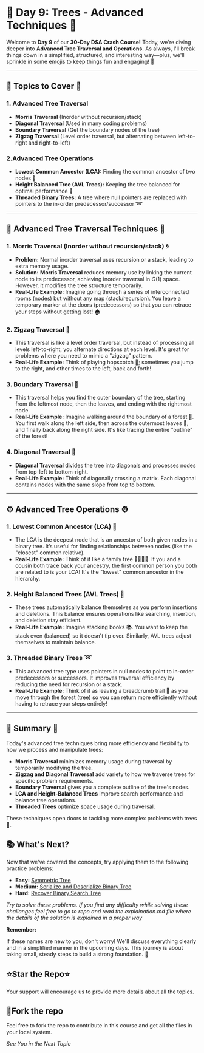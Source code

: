 # 🌳 Day 9: Trees - Advanced Techniques 🌳
Welcome to **Day 9** of our **30-Day DSA Crash Course!** Today, we're diving deeper into **Advanced Tree Traversal and Operations**. As always, I'll break things down in a simplified, structured, and interesting way—plus, we'll sprinkle in some emojis to keep things fun and engaging! 🎉

<hr>

## 🌟 Topics to Cover 🌟
### 1. Advanced Tree Traversal
- **Morris Traversal** (Inorder without recursion/stack)
- **Diagonal Traversal** (Used in many coding problems)
- **Boundary Traversal** (Get the boundary nodes of the tree)
- **Zigzag Traversal** (Level order traversal, but alternating between left-to-right and right-to-left)
### 2.Advanced Tree Operations
- **Lowest Common Ancestor (LCA):** Finding the common ancestor of two nodes 📍
- **Height Balanced Tree (AVL Trees):** Keeping the tree balanced for optimal performance 🌲
- **Threaded Binary Trees:** A tree where null pointers are replaced with pointers to the in-order predecessor/successor ➿

<hr>

## 📜 Advanced Tree Traversal Techniques 📜

### 1. Morris Traversal (Inorder without recursion/stack) 🌀

- **Problem:** Normal inorder traversal uses recursion or a stack, leading to extra memory usage.
- **Solution:** **Morris Traversal** reduces memory use by linking the current node to its predecessor, achieving inorder traversal in $O(1)$ space. However, it modifies the tree structure temporarily.
- **Real-Life Example:** Imagine going through a series of interconnected rooms (nodes) but without any map (stack/recursion). You leave a temporary marker at the doors (predecessors) so that you can retrace your steps without getting lost! 🏠

### 2. Zigzag Traversal 🔀

- This traversal is like a level order traversal, but instead of processing all levels left-to-right, you alternate directions at each level. It's great for problems where you need to mimic a "zigzag" pattern.
- **Real-Life Example:** Think of playing hopscotch 🦘; sometimes you jump to the right, and other times to the left, back and forth!

### 3. Boundary Traversal 🚧

- This traversal helps you find the outer boundary of the tree, starting from the leftmost node, then the leaves, and ending with the rightmost node.
- **Real-Life Example:** Imagine walking around the boundary of a forest 🌲. You first walk along the left side, then across the outermost leaves 🍃, and finally back along the right side. It's like tracing the entire "outline" of the forest!

### 4. Diagonal Traversal 📐

- **Diagonal Traversal** divides the tree into diagonals and processes nodes from top-left to bottom-right.
- **Real-Life Example:** Think of diagonally crossing a matrix. Each diagonal contains nodes with the same slope from top to bottom.

<hr>

## ⚙️ Advanced Tree Operations ⚙️

### 1. Lowest Common Ancestor (LCA) 🧭

- The LCA is the deepest node that is an ancestor of both given nodes in a binary tree. It’s useful for finding relationships between nodes (like the "closest" common relative).
- **Real-Life Example:** Think of it like a family tree 👨‍👩‍👧‍👦. If you and a cousin both trace back your ancestry, the first common person you both are related to is your LCA! It's the "lowest" common ancestor in the hierarchy.

### 2. Height Balanced Trees (AVL Trees) 📏

- These trees automatically balance themselves as you perform insertions and deletions. This balance ensures operations like searching, insertion, and deletion stay efficient.
- **Real-Life Example:** Imagine stacking books 📚. You want to keep the stack even (balanced) so it doesn't tip over. Similarly, AVL trees adjust themselves to maintain balance.

### 3. Threaded Binary Trees ➿

- This advanced tree type uses pointers in null nodes to point to in-order predecessors or successors. It improves traversal efficiency by reducing the need for recursion or a stack.
- **Real-Life Example:** Think of it as leaving a breadcrumb trail 🥖 as you move through the forest (tree) so you can return more efficiently without having to retrace your steps entirely!

<hr>

## 🎯 Summary 🎯

Today's advanced tree techniques bring more efficiency and flexibility to how we process and manipulate trees:

- **Morris Traversal** minimizes memory usage during traversal by temporarily modifying the tree.
- **Zigzag and Diagonal Traversal** add variety to how we traverse trees for specific problem requirements.
- **Boundary Traversal** gives you a complete outline of the tree's nodes.
- **LCA and Height-Balanced Trees** improve search performance and balance tree operations.
- **Threaded Trees** optimize space usage during traversal.

These techniques open doors to tackling more complex problems with trees 🌳.


  ## 📚 What's Next?
Now that we've covered the concepts, try applying them to the following practice problems:

  - **Easy:** [Symmetric Tree](https://leetcode.com/problems/symmetric-tree/)
  - **Medium:** [Serialize and Deserialize Binary Tree](https://leetcode.com/problems/serialize-and-deserialize-binary-tree/)
  - **Hard:** [Recover Binary Search Tree](https://leetcode.com/problems/recover-binary-search-tree/)


*Try to solve these problems. If you find any difficulty while solving these challanges feel free to go to repo and read the explaination.md file where the details of the solution is explained in a proper way*

**Remember:** 

If these names are new to you, don't worry! We'll discuss everything clearly and in a simplified manner in the upcoming days. This journey is about taking small, steady steps to build a strong foundation. 🚀

## ⭐Star the Repo⭐

Your support will encourage us to provide more details about all the topics.

## 🍴Fork the repo

Feel free to fork the repo to contribute in this course and get all the files in your local system.

*See You in the Next Topic*